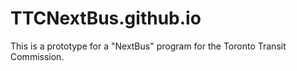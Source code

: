 # TTCNextBus.github.io
This is a prototype for a "NextBus" program for the Toronto Transit Commission. 
